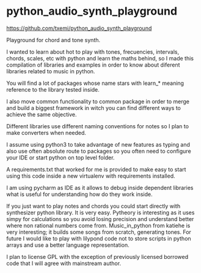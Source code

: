 # python_audio_synth_playground

https://github.com/txemi/python_audio_synth_playground

Playground for chord and tone synth.

I wanted to learn about hot to play with tones, frecuencies, intervals, chords, scales, etc with python and learn the maths behind, so I made this compilation of libraries and examples in order to know about diferent libraries related to music in python.

You will find a lot of packages whose name stars with learn_* meaning reference to the library tested inside.

I also move common functionality to common package in order to merge and build a biggest framework in witch you can find different ways to achieve the same objective.

Different libraries use different naming conventions for notes so I plan to make converters when needed.

I assume using python3 to take advantage of new features as typing and also use often absolute route to packages so you often need to configure your IDE or start python on top level folder.

A requirements.txt that worked for me is provided to make easy to start using this code inside a new virtualenv with requirements installed.

I am using pycharm as IDE as it allows to debug inside dependent libraries what is useful for understanding how do they work inside.

If you just want to play notes and chords you could start directly with synthesizer python library. It is very easy.
Pytheory is interesting as it uses simpy for calculations so you avoid losing precision and understand better where non rational numbers come from.
Music_in_python from katiehe is very interesting; it builds some songs from scratch, generating tones.
For future I would like to play with lilypond code not to store scripts in python arrays and use a better language representation.

I plan to license GPL with the exception of previously licensed borrowed code that I will agree with mainstream author.


